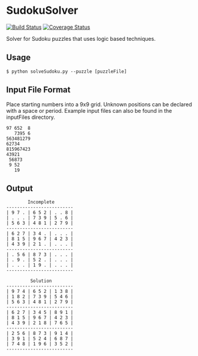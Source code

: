 SudokuSolver
============
[![Build Status](https://travis-ci.org/dlomelin/SudokuSolver.svg?branch=master)](https://travis-ci.org/dlomelin/SudokuSolver)
[![Coverage Status](https://coveralls.io/repos/github/dlomelin/SudokuSolver/badge.svg?branch=master)](https://coveralls.io/github/dlomelin/SudokuSolver?branch=master)

Solver for Sudoku puzzles that uses logic based techniques.

## Usage

```
$ python solveSudoku.py --puzzle [puzzleFile]
```

## Input File Format

Place starting numbers into a 9x9 grid.  Unknown positions can be declared with a space or period.
Example input files can also be found in the inputFiles directory.

```
97 652  8
   7395 6
563481279
62734    
815967423
43921    
 56873   
 9 52    
   19    
```

## Output

```
        Incomplete       
-------------------------
| 9 7 . | 6 5 2 | . . 8 | 
| . . . | 7 3 9 | 5 . 6 | 
| 5 6 3 | 4 8 1 | 2 7 9 | 
-------------------------
| 6 2 7 | 3 4 . | . . . | 
| 8 1 5 | 9 6 7 | 4 2 3 | 
| 4 3 9 | 2 1 . | . . . | 
-------------------------
| . 5 6 | 8 7 3 | . . . | 
| . 9 . | 5 2 . | . . . | 
| . . . | 1 9 . | . . . | 
-------------------------

         Solution        
-------------------------
| 9 7 4 | 6 5 2 | 1 3 8 | 
| 1 8 2 | 7 3 9 | 5 4 6 | 
| 5 6 3 | 4 8 1 | 2 7 9 | 
-------------------------
| 6 2 7 | 3 4 5 | 8 9 1 | 
| 8 1 5 | 9 6 7 | 4 2 3 | 
| 4 3 9 | 2 1 8 | 7 6 5 | 
-------------------------
| 2 5 6 | 8 7 3 | 9 1 4 | 
| 3 9 1 | 5 2 4 | 6 8 7 | 
| 7 4 8 | 1 9 6 | 3 5 2 | 
-------------------------
```

